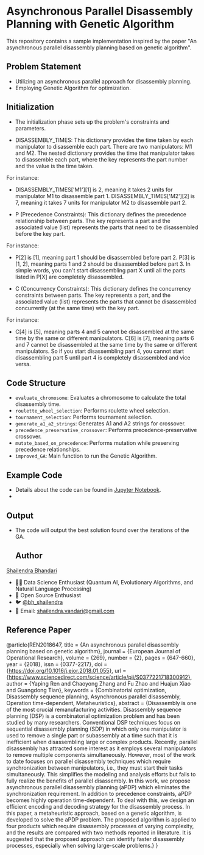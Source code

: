 # Asynchronous Parallel Disassembly Planning with Genetic Algorithm

This repository contains a sample implementation inspired by the paper "An asynchronous parallel disassembly planning based on genetic algorithm".

## Problem Statement
- Utilizing an asynchronous parallel approach for disassembly planning.
- Employing Genetic Algorithm for optimization.

## Initialization
- The initialization phase sets up the problem's constraints and parameters.

- DISASSEMBLY_TIMES: This dictionary provides the time taken by each manipulator to disassemble each part. There are two manipulators: M1 and M2. The nested dictionary provides the time that manipulator takes to disassemble each part, where the key represents the part number and the value is the time taken.

For instance:

- DISASSEMBLY_TIMES['M1'][1] is 2, meaning it takes 2 units for manipulator M1 to disassemble part 1. DISASSEMBLY_TIMES['M2'][2] is 7, meaning it takes 7 units for manipulator M2 to disassemble part 2.

- P (Precedence Constraints): This dictionary defines the precedence relationship between parts. The key represents a part and the associated value (list) represents the parts that need to be disassembled before the key part.

For instance:

- P[2] is [1], meaning part 1 should be disassembled before part 2. P[3] is [1, 2], meaning parts 1 and 2 should be disassembled before part 3. In simple words, you can't start disassembling part X until all the parts listed in P[X] are completely disassembled.

- C (Concurrency Constraints): This dictionary defines the concurrency constraints between parts. The key represents a part, and the associated value (list) represents the parts that cannot be disassembled concurrently (at the same time) with the key part.

For instance:

- C[4] is [5], meaning parts 4 and 5 cannot be disassembled at the same time by the same or different manipulators. C[6] is [7], meaning parts 6 and 7 cannot be disassembled at the same time by the same or different manipulators. So if you start disassembling part 4, you cannot start disassembling part 5 until part 4 is completely disassembled and vice versa.



## Code Structure
- `evaluate_chromosome`: Evaluates a chromosome to calculate the total disassembly time.
- `roulette_wheel_selection`: Performs roulette wheel selection.
- `tournament_selection`: Performs tournament selection.
- `generate_a1_a2_strings`: Generates A1 and A2 strings for crossover.
- `precedence_preservative_crossover`: Performs precedence-preservative crossover.
- `mutate_based_on_precedence`: Performs mutation while preserving precedence relationships.
- `improved_GA`: Main function to run the Genetic Algorithm.

## Example Code 
- Details about the code can be found in [Jupyter Notebook](https://github.com/shailendrabhandari/PDP_genetic_algorithm/blob/main/PDP_geneticAlgorithm.ipynb).
- 
## Output
- The code will output the best solution found over the iterations of the GA.

  ## Author
[Shailendra Bhandari](https://github.com/shailendrabhandari)

- 👨‍💻 Data Science Enthusiast (Quantum AI, Evolutionary Algorithms, and Natural Language Processing)
- 📖 Open Source Enthusiast
- 🐦 [@bh_shailendra](https://twitter.com/bh_shailendra)
- 📧 Email: shailendra.vandari@gmail.com

## Reference Paper
@article{REN2018647,
title = {An asynchronous parallel disassembly planning based on genetic algorithm},
journal = {European Journal of Operational Research},
volume = {269},
number = {2},
pages = {647-660},
year = {2018},
issn = {0377-2217},
doi = {https://doi.org/10.1016/j.ejor.2018.01.055},
url = {https://www.sciencedirect.com/science/article/pii/S0377221718300912},
author = {Yaping Ren and Chaoyong Zhang and Fu Zhao and Huajun Xiao and Guangdong Tian},
keywords = {Combinatorial optimization, Disassembly sequence planning, Asynchronous parallel disassembly, Operation time-dependent, Metaheuristics},
abstract = {Disassembly is one of the most crucial remanufacturing activities. Disassembly sequence planning (DSP) is a combinatorial optimization problem and has been studied by many researchers. Conventional DSP techniques focus on sequential disassembly planning (SDP) in which only one manipulator is used to remove a single part or subassembly at a time such that it is inefficient when disassembling large or complex products. Recently, parallel disassembly has attracted some interest as it employs several manipulators to remove multiple components simultaneously. However, most of the work to date focuses on parallel disassembly techniques which require synchronization between manipulators, i.e., they must start their tasks simultaneously. This simplifies the modeling and analysis efforts but fails to fully realize the benefits of parallel disassembly. In this work, we propose asynchronous parallel disassembly planning (aPDP) which eliminates the synchronization requirement. In addition to precedence constraints, aPDP becomes highly operation time-dependent. To deal with this, we design an efficient encoding and decoding strategy for the disassembly process. In this paper, a metaheuristic approach, based on a genetic algorithm, is developed to solve the aPDP problem. The proposed algorithm is applied to four products which require disassembly processes of varying complexity, and the results are compared with two methods reported in literature. It is suggested that the proposed approach can identify faster disassembly processes, especially when solving large-scale problems.}
}


